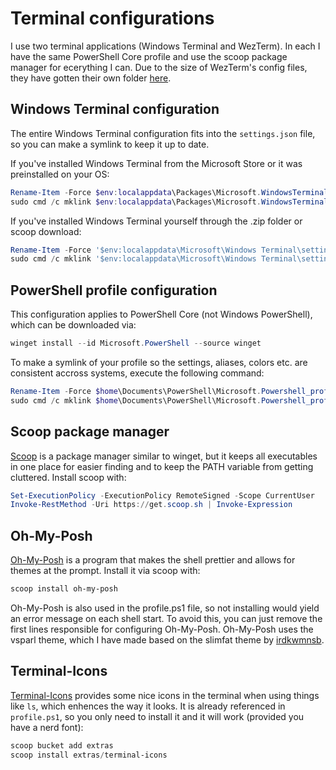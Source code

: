 # Terminal configurations

I use two terminal applications (Windows Terminal and WezTerm). In each I have the same PowerShell Core profile and use the scoop package manager for ecerything I can.
Due to the size of WezTerm's config files, they have gotten their own folder [here](../wezterm).

## Windows Terminal configuration

The entire Windows Terminal configuration fits into the `settings.json` file, so you can make a symlink to keep it up to date.

If you've installed Windows Terminal from the Microsoft Store or it was preinstalled on your OS:
```powershell
Rename-Item -Force $env:localappdata\Packages\Microsoft.WindowsTerminal_8wekyb3d8bbwe\LocalState\settings.json settings.json.bak
sudo cmd /c mklink $env:localappdata\Packages\Microsoft.WindowsTerminal_8wekyb3d8bbwe\LocalState\settings.json (Resolve-Path .\settings.json).Path
```

If you've installed Windows Terminal yourself through the .zip folder or scoop download:
```powershell
Rename-Item -Force '$env:localappdata\Microsoft\Windows Terminal\settings.json' settings.json.bak
sudo cmd /c mklink '$env:localappdata\Microsoft\Windows Terminal\settings.json' (Resolve-Path .\settings.json).Path
```

## PowerShell profile configuration

This configuration applies to PowerShell Core (not Windows PowerShell), which can be downloaded via:
```powershell
winget install --id Microsoft.PowerShell --source winget
```

To make a symlink of your profile so the settings, aliases, colors etc. are consistent accross systems, execute the following command:
```powershell
Rename-Item -Force $home\Documents\PowerShell\Microsoft.Powershell_profile.ps1 Microsoft.Powershell_profile.ps1.bak
sudo cmd /c mklink $home\Documents\PowerShell\Microsoft.Powershell_profile.ps1 (Resolve-Path .\profile.ps1).Path
```

## Scoop package manager

[Scoop](https://scoop.sh) is a package manager similar to winget, but it keeps all executables in one place for easier finding and to keep the PATH variable from getting cluttered.
Install scoop with:
```powershell
Set-ExecutionPolicy -ExecutionPolicy RemoteSigned -Scope CurrentUser
Invoke-RestMethod -Uri https://get.scoop.sh | Invoke-Expression
```

## Oh-My-Posh

[Oh-My-Posh](https://ohmyposh.dev) is a program that makes the shell prettier and allows for themes at the prompt.
Install it via scoop with:
```powershell
scoop install oh-my-posh
```

Oh-My-Posh is also used in the profile.ps1 file, so not installing would yield an error message on each shell start. To avoid this, you can just remove the first lines responsible for configuring Oh-My-Posh.
Oh-My-Posh uses the vsparl theme, which I have made based on the slimfat theme by [irdkwmnsb](https://github.com/irdkwmnsb).

## Terminal-Icons

[Terminal-Icons](https://github.com/devblackops/Terminal-Icons) provides some nice icons in the terminal when using things like `ls`, which enhences the way it looks.
It is already referenced in `profile.ps1`, so you only need to install it and it will work (provided you have a nerd font):
```powershell
scoop bucket add extras
scoop install extras/terminal-icons
```
